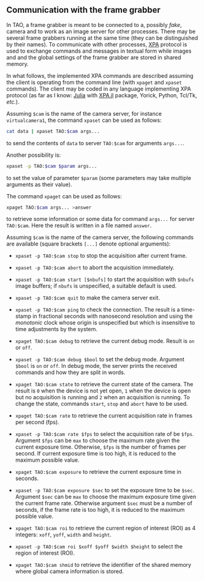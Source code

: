 ## Communication with the frame grabber

In TAO, a frame grabber is meant to be connected to a, possibly *fake*, camera
and to work as an image server for other processes.  There may be several frame
grabbers running at the same time (they can be distinguished by their names).
To communicate with other processes, [XPA](https://github.com/ericmandel/xpa)
protocol is used to exchange commands and messages in textual form while images
and and the global settings of the frame grabber are stored in shared memory.

In what follows, the implemented XPA commands are described assuming the client
is operating from the command line (with `xpaget` and `xpaset` commands).  The
client may be coded in any language implementing XPA protocol (as far as I
know: [Julia](http://julialang.org/) with
[XPA.jl](https://github.com/emmt/XPA.jl) package, Yorick, Python, Tcl/Tk,
*etc.*).

Assuming `$cam` is the name of the camera server, for instance
`virtualcamera1`, the command `xpaset` can be used as follows:

```sh
cat data | xpaset TAO:$cam args...
```

to send the contents of `data` to server `TAO:$cam` for arguments
`args...`.

Another possibility is:

```sh
xpaset -p TAO:$cam $param args...
```

to set the value of parameter `$param` (some parameters may take multiple
arguments as their value).

The command `xpaget` can be used as follows:

```sh
xpaget TAO:$cam args... >answer
```

to retrieve some information or some data for command `args...` for server
`TAO:$cam`.  Here the result is written in a file named `answer`.

Assuming `$cam` is the name of the camera server, the following commands
are available (square brackets `[...]` denote optional arguments):

* `xpaset -p TAO:$cam stop` to stop the acquisition after current frame.

* `xpaset -p TAO:$cam abort` to abort the acquisition immediately.

* `xpaset -p TAO:$cam start [$nbufs]` to start the acquisition with `$nbufs`
  image buffers; if `nbufs` is unspecified, a suitable default is used.

* `xpaset -p TAO:$cam quit` to make the camera server exit.

* `xpaset -p TAO:$cam ping` to check the connection.  The result is a
  time-stamp in fractional seconds with nanosecond resolution and using the
  *monotonic* clock whose origin is unspecified but which is insensitive to
  time adjustments by the system.

* `xpaget TAO:$cam debug` to retrieve the current debug mode.  Result is `on`
  or `off`.

* `xpaset -p TAO:$cam debug $bool` to set the debug mode.  Argument `$bool` is
  `on` or `off`.  In debug mode, the server prints the received commands and
  how they are split in words.

* `xpaget TAO:$cam state` to retrieve the current state of the camera.  The
  result is `0` when the device is not yet open, `1` when the device is open
  but no acquisition is running and `2` when an acquisition is running.  To
  change the state, commands `start`, `stop` and `abort` have to be used.

* `xpaget TAO:$cam rate` to retrieve the current acquisition rate
  in frames per second (fps).

* `xpaset -p TAO:$cam rate $fps` to select the acquisition rate of be `$fps`.
  Argument `$fps` can be `max` to choose the maximum rate given the current
  exposure time.  Otherwise, `$fps` is the number of frames per second.
  If current exposure time is too high, it is reduced to the maximum possible
  value.

* `xpaget TAO:$cam exposure` to retrieve the current exposure time in seconds.

* `xpaset -p TAO:$cam exposure $sec` to set the exposure time to be `$sec`.
  Argument `$sec` can be `max` to choose the maximum exposure time given the
  current frame rate.  Otherwise argument `$sec` must be a number of seconds,
  if the frame rate is too high, it is reduced to the maximum possible value.

* `xpaget TAO:$cam roi` to retrieve the current region of interest (ROI) as 4
  integers: `xoff`, `yoff`, `width` and `height`.

* `xpaset -p TAO:$cam roi $xoff $yoff $width $height` to select the region of
  interest (ROI).

* `xpaget TAO:$cam shmid` to retrieve the identifier of the shared memory where
  global camera information is stored.
